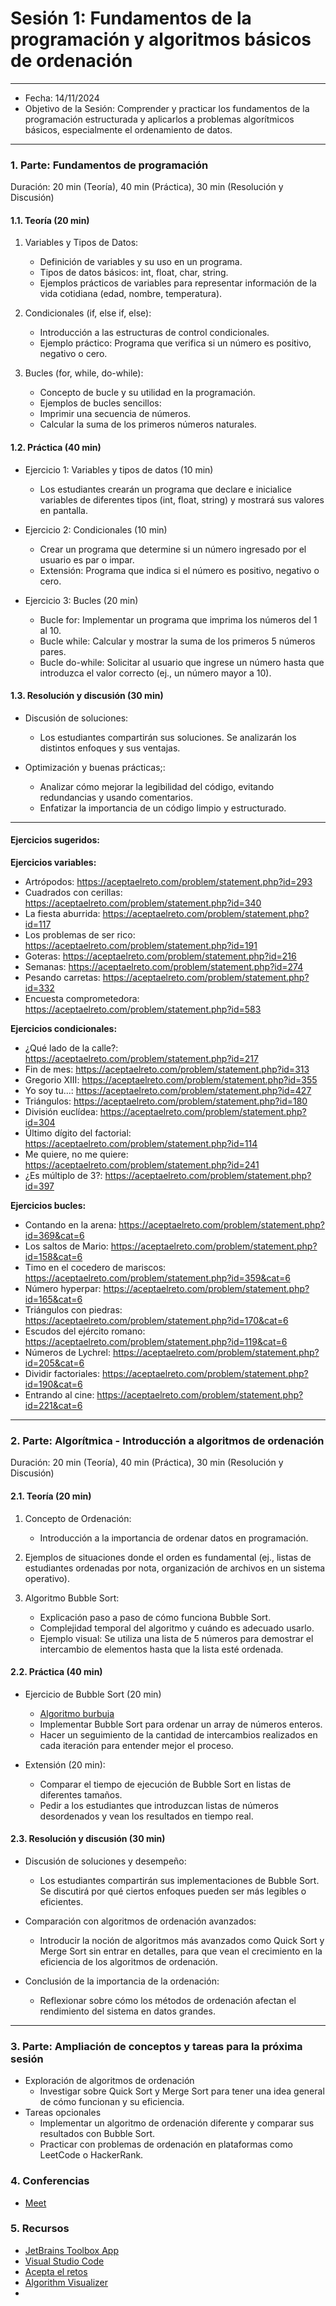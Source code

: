# Sesión 1: Fundamentos de la programación y algoritmos básicos de ordenación

---

* Fecha: 14/11/2024
* Objetivo de la Sesión: Comprender y practicar los fundamentos de la programación estructurada y aplicarlos a problemas algorítmicos básicos, especialmente el ordenamiento de datos.

---

### 1. Parte: Fundamentos de programación

Duración: 20 min (Teoría), 40 min (Práctica), 30 min (Resolución y Discusión)

#### 1.1. Teoría (20 min)

1. Variables y Tipos de Datos:
   * Definición de variables y su uso en un programa.
   * Tipos de datos básicos: int, float, char, string.
   * Ejemplos prácticos de variables para representar información de la vida cotidiana (edad, nombre, temperatura).

2. Condicionales (if, else if, else):
   * Introducción a las estructuras de control condicionales.
   * Ejemplo práctico: Programa que verifica si un número es positivo, negativo o cero.

3. Bucles (for, while, do-while):
   * Concepto de bucle y su utilidad en la programación.
   * Ejemplos de bucles sencillos:
   * Imprimir una secuencia de números.
   * Calcular la suma de los primeros números naturales.

#### 1.2. Práctica (40 min)

   * Ejercicio 1: Variables y tipos de datos (10 min)
      * Los estudiantes crearán un programa que declare e inicialice variables de diferentes tipos (int, float, string) y mostrará sus valores en pantalla.

   * Ejercicio 2: Condicionales (10 min)
      * Crear un programa que determine si un número ingresado por el usuario es par o impar.
      * Extensión: Programa que indica si el número es positivo, negativo o cero.

   * Ejercicio 3: Bucles (20 min)
      * Bucle for: Implementar un programa que imprima los números del 1 al 10.
      * Bucle while: Calcular y mostrar la suma de los primeros 5 números pares.
      * Bucle do-while: Solicitar al usuario que ingrese un número hasta que introduzca el valor correcto (ej., un número mayor a 10).

#### 1.3. Resolución y discusión (30 min)

* Discusión de soluciones:
   * Los estudiantes compartirán sus soluciones. Se analizarán los distintos enfoques y sus ventajas.

* Optimización y buenas prácticas;:
   * Analizar cómo mejorar la legibilidad del código, evitando redundancias y usando comentarios.
   * Enfatizar la importancia de un código limpio y estructurado.

---

#### Ejercicios sugeridos:
**Ejercicios variables:**

- Artrópodos: https://aceptaelreto.com/problem/statement.php?id=293  
- Cuadrados con cerillas: https://aceptaelreto.com/problem/statement.php?id=340  
- La fiesta aburrida: https://aceptaelreto.com/problem/statement.php?id=117  
- Los problemas de ser rico: https://aceptaelreto.com/problem/statement.php?id=191  
- Goteras: https://aceptaelreto.com/problem/statement.php?id=216  
- Semanas: https://aceptaelreto.com/problem/statement.php?id=274  
- Pesando carretas: https://aceptaelreto.com/problem/statement.php?id=332  
- Encuesta comprometedora: https://aceptaelreto.com/problem/statement.php?id=583
  

**Ejercicios condicionales:**

- ¿Qué lado de la calle?: https://aceptaelreto.com/problem/statement.php?id=217  
- Fin de mes: https://aceptaelreto.com/problem/statement.php?id=313  
- Gregorio XIII: https://aceptaelreto.com/problem/statement.php?id=355  
- Yo soy tu...: https://aceptaelreto.com/problem/statement.php?id=427  
- Triángulos: https://aceptaelreto.com/problem/statement.php?id=180  
- División euclídea: https://aceptaelreto.com/problem/statement.php?id=304  
- Último dígito del factorial: https://aceptaelreto.com/problem/statement.php?id=114  
- Me quiere, no me quiere: https://aceptaelreto.com/problem/statement.php?id=241  
- ¿Es múltiplo de 3?: https://aceptaelreto.com/problem/statement.php?id=397  


**Ejercicios bucles:**

- Contando en la arena: https://aceptaelreto.com/problem/statement.php?id=369&cat=6
- Los saltos de Mario: https://aceptaelreto.com/problem/statement.php?id=158&cat=6   
- Timo en el cocedero de mariscos: https://aceptaelreto.com/problem/statement.php?id=359&cat=6
- Número hyperpar: https://aceptaelreto.com/problem/statement.php?id=165&cat=6
- Triángulos con piedras: https://aceptaelreto.com/problem/statement.php?id=170&cat=6 
- Escudos del ejército romano: https://aceptaelreto.com/problem/statement.php?id=119&cat=6
- Números de Lychrel: https://aceptaelreto.com/problem/statement.php?id=205&cat=6
- Dividir factoriales: https://aceptaelreto.com/problem/statement.php?id=190&cat=6
- Entrando al cine: https://aceptaelreto.com/problem/statement.php?id=221&cat=6

---

### 2. Parte: Algorítmica - Introducción a algoritmos de ordenación

Duración: 20 min (Teoría), 40 min (Práctica), 30 min (Resolución y Discusión)

#### 2.1. Teoría (20 min)

1. Concepto de Ordenación:
    * Introducción a la importancia de ordenar datos en programación.

2. Ejemplos de situaciones donde el orden es fundamental (ej., listas de estudiantes ordenadas por nota, organización de archivos en un sistema operativo).

3. Algoritmo Bubble Sort:
    * Explicación paso a paso de cómo funciona Bubble Sort.
    * Complejidad temporal del algoritmo y cuándo es adecuado usarlo.
    * Ejemplo visual: Se utiliza una lista de 5 números para demostrar el intercambio de elementos hasta que la lista esté ordenada.

#### 2.2. Práctica (40 min)

* Ejercicio de Bubble Sort (20 min)
    * [Algoritmo burbuja](https://algorithm-visualizer.org/brute-force/bubble-sort)
    * Implementar Bubble Sort para ordenar un array de números enteros.
    * Hacer un seguimiento de la cantidad de intercambios realizados en cada iteración para entender mejor el proceso.

* Extensión (20 min):
    * Comparar el tiempo de ejecución de Bubble Sort en listas de diferentes tamaños.
    * Pedir a los estudiantes que introduzcan listas de números desordenados y vean los resultados en tiempo real.

#### 2.3. Resolución y discusión (30 min)

* Discusión de soluciones y desempeño:
    * Los estudiantes compartirán sus implementaciones de Bubble Sort. Se discutirá por qué ciertos enfoques pueden ser más legibles o eficientes.

* Comparación con algoritmos de ordenación avanzados:
    * Introducir la noción de algoritmos más avanzados como Quick Sort y Merge Sort sin entrar en detalles, para que vean el crecimiento en la eficiencia de los algoritmos de ordenación.

*  Conclusión de la importancia de la ordenación:
    * Reflexionar sobre cómo los métodos de ordenación afectan el rendimiento del sistema en datos grandes.

---

### 3. Parte: Ampliación de conceptos y tareas para la próxima sesión

* Exploración de algoritmos de ordenación
    * Investigar sobre Quick Sort y Merge Sort para tener una idea general de cómo funcionan y su eficiencia.
* Tareas opcionales
    * Implementar un algoritmo de ordenación diferente y comparar sus resultados con Bubble Sort.
    * Practicar con problemas de ordenación en plataformas como LeetCode o HackerRank.

### 4. Conferencias
- [Meet](https://meet.google.com/tyr-dsug-axu)

### 5. Recursos
- [JetBrains Toolbox App](https://www.jetbrains.com/es-es/toolbox-app/)
- [Visual Studio Code](https://code.visualstudio.com/)
- [Acepta el retos](https://aceptaelreto.com/)
- [Algorithm Visualizer](https://algorithm-visualizer.org/brute-force/bubble-sort)
- 